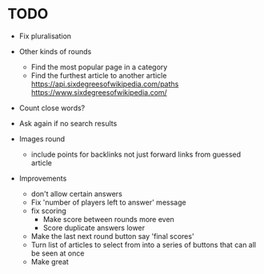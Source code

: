 # TODO


* Fix pluralisation
* Other kinds of rounds
  * Find the most popular page in a category
  * Find the furthest article to another article https://api.sixdegreesofwikipedia.com/paths
  https://www.sixdegreesofwikipedia.com/
* Count close words?
* Ask again if no search results

* Images round
  * include points for backlinks not just forward links from guessed article

* Improvements
  * don't allow certain answers
  * Fix 'number of players left to answer' message
  * fix scoring
    * Make score between rounds more even
    * Score duplicate answers lower
  * Make the last next round button say 'final scores'
  * Turn list of articles to select from into a series of buttons that can all be seen at once
  * Make great
